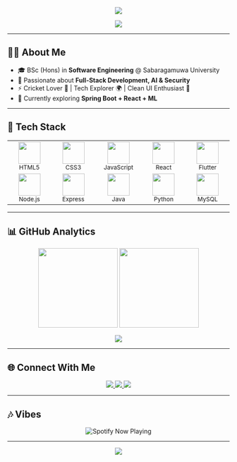  <!-- 🌌 Dilshan's Futuristic GitHub Profile -->

<!-- Header Wave with Animation -->
<p align="center">
  <img src="https://capsule-render.vercel.app/api?type=waving&color=gradient&height=220&section=header&text=Hi%20I'm%20Dilshan%20👋&fontSize=40&fontColor=fff&animation=twinkling&fontAlignY=38" />
</p>

<!-- Typing SVG -->
<p align="center">
  <img src="https://readme-typing-svg.herokuapp.com?font=Fira+Code&weight=600&size=22&duration=3500&pause=900&color=36BCF7&center=true&vCenter=true&width=700&lines=Software+Engineering+Undergraduate;Full-Stack+Developer;AI+%26+Machine+Learning+Explorer;Open+Source+Contributor;Always+Learning+🚀" />
</p>

---

## 👨‍💻 About Me  
- 🎓 BSc (Hons) in **Software Engineering** @ Sabaragamuwa University  
- 🚀 Passionate about **Full-Stack Development, AI & Security**  
- ⚡ Cricket Lover 🏏 | Tech Explorer 🌍 | Clean UI Enthusiast 🎨  
- 🌱 Currently exploring **Spring Boot + React + ML**  

---

## 🚀 Tech Stack  

<div align="center">

<!-- Animated Glow Styles -->
<style>
  .tech-icon {
    transition: transform 0.3s ease, filter 0.3s ease;
  }
  .tech-icon:hover {
    transform: scale(1.2);
    filter: drop-shadow(0 0 10px #36BCF7);
  }
</style>

<table>
  <tr>
    <td align="center" width="100">
      <img class="tech-icon" src="https://cdn.jsdelivr.net/gh/devicons/devicon/icons/html5/html5-original.svg" width="50" height="50"/><br/>
      <sub>HTML5</sub>
    </td>
    <td align="center" width="100">
      <img class="tech-icon" src="https://cdn.jsdelivr.net/gh/devicons/devicon/icons/css3/css3-plain-wordmark.svg" width="50" height="50"/><br/>
      <sub>CSS3</sub>
    </td>
    <td align="center" width="100">
      <img class="tech-icon" src="https://cdn.jsdelivr.net/gh/devicons/devicon/icons/javascript/javascript-original.svg" width="50" height="50"/><br/>
      <sub>JavaScript</sub>
    </td>
    <td align="center" width="100">
      <img class="tech-icon" src="https://cdn.jsdelivr.net/gh/devicons/devicon/icons/react/react-original.svg" width="50" height="50"/><br/>
      <sub>React</sub>
    </td>
    <td align="center" width="100">
      <img class="tech-icon" src="https://cdn.jsdelivr.net/gh/devicons/devicon/icons/flutter/flutter-original.svg" width="50" height="50"/><br/>
      <sub>Flutter</sub>
    </td>
  </tr>
  <tr>
    <td align="center" width="100">
      <img class="tech-icon" src="https://cdn.jsdelivr.net/gh/devicons/devicon/icons/nodejs/nodejs-original.svg" width="50" height="50"/><br/>
      <sub>Node.js</sub>
    </td>
    <td align="center" width="100">
      <img class="tech-icon" src="https://cdn.jsdelivr.net/gh/devicons/devicon/icons/express/express-original.svg" width="50" height="50"/><br/>
      <sub>Express</sub>
    </td>
    <td align="center" width="100">
      <img class="tech-icon" src="https://cdn.jsdelivr.net/gh/devicons/devicon/icons/java/java-original.svg" width="50" height="50"/><br/>
      <sub>Java</sub>
    </td>
    <td align="center" width="100">
      <img class="tech-icon" src="https://cdn.jsdelivr.net/gh/devicons/devicon/icons/python/python-original.svg" width="50" height="50"/><br/>
      <sub>Python</sub>
    </td>
    <td align="center" width="100">
      <img class="tech-icon" src="https://cdn.jsdelivr.net/gh/devicons/devicon/icons/mysql/mysql-original.svg" width="50" height="50"/><br/>
      <sub>MySQL</sub>
    </td>
  </tr>
</table>

</div>

---

## 📊 GitHub Analytics  

<p align="center">
  <img src="https://github-readme-stats.vercel.app/api?username=dilshandevxx&show_icons=true&theme=react&hide_border=true&bg_color=0D1117&title_color=36BCF7&icon_color=36BCF7" height="180"/>
  <img src="https://streak-stats.demolab.com?user=dilshandevxx&theme=react&hide_border=true&ring=36BCF7&fire=36BCF7&currStreakLabel=36BCF7" height="180"/>
</p>

<p align="center">
  <img src="https://github-readme-activity-graph.vercel.app/graph?username=dilshandevxx&theme=react-dark&hide_border=true&area=true&line=36BCF7&point=FFFFFF" />
</p>

---

## 🌐 Connect With Me  

<p align="center">
  <a href="mailto:dilshanprathapaarachchi@gmail.com">
    <img src="https://img.shields.io/badge/-Email-FF3131?style=for-the-badge&logo=gmail&logoColor=white" />
  </a>
  <a href="https://github.com/dilshandevxx">
    <img src="https://img.shields.io/badge/-GitHub-0D1117?style=for-the-badge&logo=github&logoColor=white" />
  </a>
  <a href="https://www.linkedin.com/in/your-linkedin">
    <img src="https://img.shields.io/badge/-LinkedIn-0A66C2?style=for-the-badge&logo=linkedin&logoColor=white" />
  </a>
</p>

---

## 🎶 Vibes  

<p align="center">
  <img src="https://spotify-github-profile.vercel.app/api/view?uid=your_spotify_id&cover_image=true&theme=novatorem&bar_color=36BCF7&bar_color_cover=true" alt="Spotify Now Playing" />
</p>

---

<!-- Futuristic Footer with Animated Wave -->
<p align="center">
  <img src="https://capsule-render.vercel.app/api?type=waving&color=gradient&height=150&section=footer"/>
</p>
